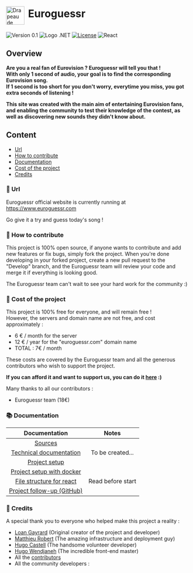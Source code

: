 <div style="display: flex; align-items: center;">
  <img src="https://images.emojiterra.com/twitter/v13.1/512px/1f1ea-1f1fa.png" alt="Drapeau de l'Europe" width="50" style="margin-top: 30px;margin-right:10px"> <h1>Euroguessr</h1>
</div>

![Version 0.1](https://img.shields.io/badge/Version-0.1-green)
![Logo .NET](https://img.shields.io/badge/-.NET%206.0-blueviolet)
[![License](https://img.shields.io/badge/License-Apache_2.0-blue.svg)](https://opensource.org/licenses/Apache-2.0)
![React](https://img.shields.io/badge/react-18.2-blue)

## Overview

**Are you a real fan of Eurovision ? Euroguessr will tell you that !  
With only 1 second of audio, your goal is to find the corresponding Eurovision song.  
If 1 second is too short for you don't worry, everytime you miss, you got extra seconds of listening !**

**This site was created with the main aim of entertaining Eurovision fans, and enabling the community to test their knowledge of the contest, as well as discovering new sounds they didn't know about.**

## Content

- [Url](#-url)
- [How to contribute](#-how-to-contribute)
- [Documentation](#-documentation)
- [Cost of the project](#-cost-of-the-project)
- [Credits](#-credits)

### 🔗 Url

Euroguessr official website is currently running at https://www.euroguessr.com

Go give it a try and guess today's song !

### 🌱 How to contribute

This project is 100% open source, if anyone wants to contribute and add new features or fix bugs, simply fork the project.
When you're done developing in your forked project, create a new pull request to the "Develop" branch, and the Euroguessr team will review your code and merge it if everything is looking good.

The Euroguessr team can't wait to see your hard work for the community :)

### 💸 Cost of the project

This project is 100% free for everyone, and will remain free !  
However, the servers and domain name are not free, and cost approximately :

- 6 € / month for the server
- 12 € / year for the "euroguessr.com" domain name
- TOTAL : 7€ / month

These costs are covered by the Euroguessr team and all the generous contributors who wish to support the project.

**If you can afford it and want to support us, you can do it [here](https:/paypal.me/EuroguessrProject/) :)**

Many thanks to all our contributors :

- Euroguessr team (18€)

### 📚 Documentation

|                                   Documentation                                   |       Notes       |
| :-------------------------------------------------------------------------------: | :---------------: |
|  [Sources](https://github.com/EuroguessrTeam/Euroguessr/tree/master/Euroguessr)   |                   |
|           [Technical documentation](./docs/technical_documentation.md)            | To be created...  |
|                     [Project setup](./docs/Project-setup.md)                      |                   |
|         [Project setup with docker](./docs/Project-setup-with-docker.md)          |                   |
|            [File structure for react](./docs/File-structure-react.md)             | Read before start |
| [Project follow-up (GitHub)](https://github.com/EuroguessrTeam/Euroguessr/issues) |                   |

### 👥 Credits

A special thank you to everyone who helped make this project a reality :

- [Loan Gayrard](https://github.com/Sonixray) (Original creator of the project and developer)
- [Matthieu Robert](https://github.com/matthieurobert) (The amazing infrastructure and deployment guy)
- [Hugo Castell](https://github.com/Hugo-CASTELL) (The handsome volunteer developer)
- [Hugo Wendjaneh](https://github.com/Furiza31) (The incredible front-end master)
- All the [contributors](#-cost-of-the-project)
- All the community developers :
